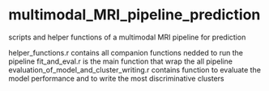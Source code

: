 # multimodal_MRI_pipeline_prediction
scripts and helper functions of a multimodal MRI pipeline for prediction 

helper_functions.r contains all companion functions nedded to run the pipeline 
fit_and_eval.r is the main function that wrap the all pipeline
evaluation_of_model_and_cluster_writing.r contains function to evaluate the model performance and to write the most discriminative clusters